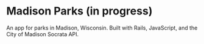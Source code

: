 # Madison Parks (in progress)

An app for parks in Madison, Wisconsin.
Built with Rails, JavaScript, and the City of Madison Socrata API.
